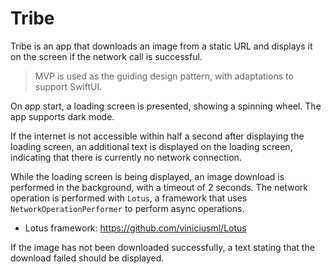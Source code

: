 # Tribe

Tribe is an app that downloads an image from a static URL and displays it on the screen if the network call is successful.

> MVP is used as the guiding design pattern, with adaptations to support SwiftUI.

On app start, a loading screen is presented, showing a spinning wheel. The app supports dark mode.

If the internet is not accessible within half a second after displaying the loading screen, an additional text is displayed on the loading screen, indicating that there is currently no network connection.

While the loading screen is being displayed, an image download is performed in the background, with a timeout of 2 seconds. The network operation is performed with `Lotus`, a framework that uses `NetworkOperationPerformer` to perform async operations. 

- Lotus framework: https://github.com/viniciusml/Lotus

If the image has not been downloaded successfully, a text stating that the download failed should be displayed.